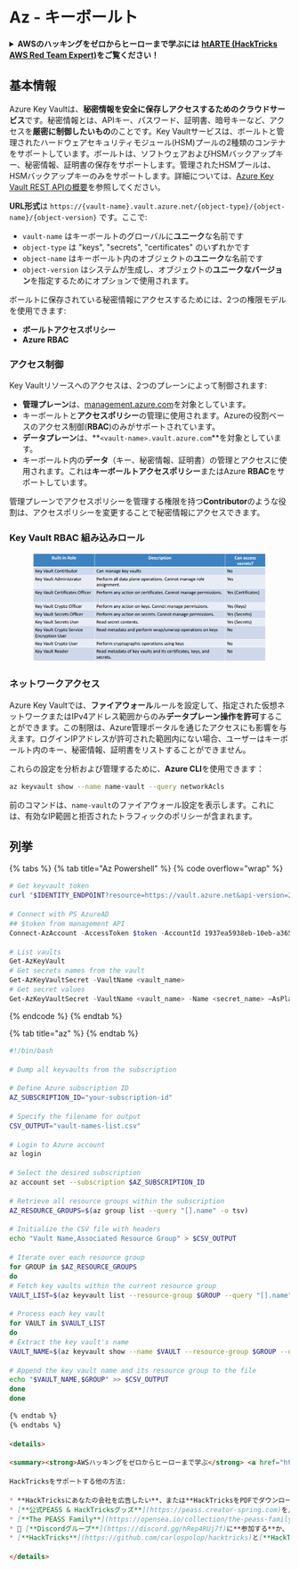 # Az - キーボールト

<details>

<summary><strong>AWSのハッキングをゼロからヒーローまで学ぶには</strong> <a href="https://training.hacktricks.xyz/courses/arte"><strong>htARTE (HackTricks AWS Red Team Expert)</strong></a><strong>をご覧ください！</strong></summary>

HackTricksをサポートする他の方法:

* **HackTricksにあなたの会社を広告したい**、または**HackTricksをPDFでダウンロードしたい**場合は、[**サブスクリプションプラン**](https://github.com/sponsors/carlospolop)をチェックしてください！
* [**公式PEASS & HackTricksグッズ**](https://peass.creator-spring.com)を入手する
* [**The PEASS Family**](https://opensea.io/collection/the-peass-family)を発見する、私たちの独占的な[**NFTs**](https://opensea.io/collection/the-peass-family)のコレクション
* 💬 [**Discordグループ**](https://discord.gg/hRep4RUj7f)や[**テレグラムグループ**](https://t.me/peass)に**参加する**か、**Twitter** 🐦 [**@carlospolopm**](https://twitter.com/carlospolopm)を**フォローする**。
* **HackTricks**の[**GitHubリポジトリ**](https://github.com/carlospolop/hacktricks)と[**HackTricks Cloud**](https://github.com/carlospolop/hacktricks-cloud)にPRを提出して、あなたのハッキングのコツを共有してください。

</details>

## 基本情報

Azure Key Vaultは、**秘密情報を安全に保存しアクセスするためのクラウドサービス**です。秘密情報とは、APIキー、パスワード、証明書、暗号キーなど、アクセスを**厳密に制御したいもの**のことです。Key Vaultサービスは、ボールトと管理されたハードウェアセキュリティモジュール(HSM)プールの2種類のコンテナをサポートしています。ボールトは、ソフトウェアおよびHSMバックアップキー、秘密情報、証明書の保存をサポートします。管理されたHSMプールは、HSMバックアップキーのみをサポートします。詳細については、[Azure Key Vault REST APIの概要](https://learn.microsoft.com/en-us/azure/key-vault/general/about-keys-secrets-certificates)を参照してください。

**URL形式**は `https://{vault-name}.vault.azure.net/{object-type}/{object-name}/{object-version}` です。ここで:

* `vault-name` はキーボールトのグローバルに**ユニーク**な名前です
* `object-type` は "keys", "secrets", "certificates" のいずれかです
* `object-name` はキーボールト内のオブジェクトの**ユニーク**な名前です
* `object-version` はシステムが生成し、オブジェクトの**ユニークなバージョン**を指定するためにオプションで使用されます。



ボールトに保存されている秘密情報にアクセスするためには、2つの権限モデルを使用できます:

* **ボールトアクセスポリシー**
* **Azure RBAC**

### アクセス制御 <a href="#access-control" id="access-control"></a>

Key Vaultリソースへのアクセスは、2つのプレーンによって制御されます:

* **管理プレーン**は、[management.azure.com](http://management.azure.com/)を対象としています。
* キーボールトと**アクセスポリシー**の管理に使用されます。Azureの役割ベースのアクセス制御(**RBAC**)のみがサポートされています。
* **データプレーン**は、**`<vault-name>.vault.azure.com`**を対象としています。
* キーボールト内の**データ**（キー、秘密情報、証明書）の管理とアクセスに使用されます。これは**キーボールトアクセスポリシー**またはAzure **RBAC**をサポートしています。

管理プレーンでアクセスポリシーを管理する権限を持つ**Contributor**のような役割は、アクセスポリシーを変更することで秘密情報にアクセスできます。

### Key Vault RBAC 組み込みロール <a href="#rbac-built-in-roles" id="rbac-built-in-roles"></a>

<figure><img src="../../.gitbook/assets/image (3) (1) (1) (1) (1).png" alt=""><figcaption></figcaption></figure>

### ネットワークアクセス

Azure Key Vaultでは、**ファイアウォール**ルールを設定して、指定された仮想ネットワークまたはIPv4アドレス範囲からのみ**データプレーン操作を許可**することができます。この制限は、Azure管理ポータルを通じたアクセスにも影響を与えます。ログインIPアドレスが許可された範囲内にない場合、ユーザーはキーボールト内のキー、秘密情報、証明書をリストすることができません。

これらの設定を分析および管理するために、**Azure CLI**を使用できます：
```bash
az keyvault show --name name-vault --query networkAcls
```
前のコマンドは、`name-vault`のファイアウォール設定を表示します。これには、有効なIP範囲と拒否されたトラフィックのポリシーが含まれます。

## 列挙

{% tabs %}
{% tab title="Az Powershell" %}
{% code overflow="wrap" %}
```powershell
# Get keyvault token
curl "$IDENTITY_ENDPOINT?resource=https://vault.azure.net&api-version=2017-09-01" -H secret:$IDENTITY_HEADER

# Connect with PS AzureAD
## $token from management API
Connect-AzAccount -AccessToken $token -AccountId 1937ea5938eb-10eb-a365-10abede52387 -KeyVaultAccessToken $keyvaulttoken

# List vaults
Get-AzKeyVault
# Get secrets names from the vault
Get-AzKeyVaultSecret -VaultName <vault_name>
# Get secret values
Get-AzKeyVaultSecret -VaultName <vault_name> -Name <secret_name> –AsPlainText
```
{% endcode %}
{% endtab %}

{% tab title="az" %}
{% endtab %}
```bash
#!/bin/bash

# Dump all keyvaults from the subscription

# Define Azure subscription ID
AZ_SUBSCRIPTION_ID="your-subscription-id"

# Specify the filename for output
CSV_OUTPUT="vault-names-list.csv"

# Login to Azure account
az login

# Select the desired subscription
az account set --subscription $AZ_SUBSCRIPTION_ID

# Retrieve all resource groups within the subscription
AZ_RESOURCE_GROUPS=$(az group list --query "[].name" -o tsv)

# Initialize the CSV file with headers
echo "Vault Name,Associated Resource Group" > $CSV_OUTPUT

# Iterate over each resource group
for GROUP in $AZ_RESOURCE_GROUPS
do
# Fetch key vaults within the current resource group
VAULT_LIST=$(az keyvault list --resource-group $GROUP --query "[].name" -o tsv)

# Process each key vault
for VAULT in $VAULT_LIST
do
# Extract the key vault's name
VAULT_NAME=$(az keyvault show --name $VAULT --resource-group $GROUP --query "name" -o tsv)

# Append the key vault name and its resource group to the file
echo "$VAULT_NAME,$GROUP" >> $CSV_OUTPUT
done
done
```
```markdown
{% endtab %}
{% endtabs %}

<details>

<summary><strong>AWSハッキングをゼロからヒーローまで学ぶ</strong> <a href="https://training.hacktricks.xyz/courses/arte"><strong>htARTE (HackTricks AWS Red Team Expert)</strong></a><strong>！</strong></summary>

HackTricksをサポートする他の方法:

* **HackTricksにあなたの会社を広告したい**、または**HackTricksをPDFでダウンロードしたい**場合は、[**サブスクリプションプラン**](https://github.com/sponsors/carlospolop)をチェックしてください！
* [**公式PEASS & HackTricksグッズ**](https://peass.creator-spring.com)を入手する
* [**The PEASS Family**](https://opensea.io/collection/the-peass-family)を発見し、独占的な[**NFTs**](https://opensea.io/collection/the-peass-family)のコレクションをチェックする
* 💬 [**Discordグループ**](https://discord.gg/hRep4RUj7f)に**参加する**か、[**テレグラムグループ**](https://t.me/peass)に参加する、または**Twitter** 🐦 [**@carlospolopm**](https://twitter.com/carlospolopm)を**フォローする**。
* [**HackTricks**](https://github.com/carlospolop/hacktricks)と[**HackTricks Cloud**](https://github.com/carlospolop/hacktricks-cloud)のgithubリポジトリにPRを提出して、あなたのハッキングのコツを**共有する**。

</details>
```
